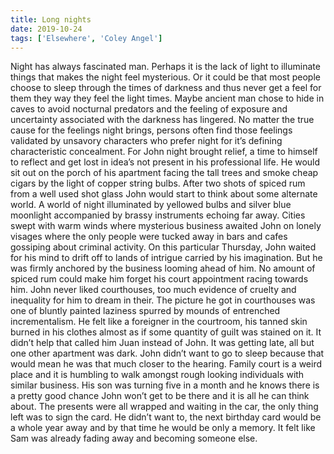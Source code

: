 ```yaml
---
title: Long nights
date: 2019-10-24
tags: ['Elsewhere', 'Coley Angel']
---
```


Night has always fascinated man. Perhaps it is the lack of light to illuminate things that makes the night feel mysterious. Or it could be that most people choose to sleep through the times of darkness and thus never get a feel for them they way they feel the light times. Maybe ancient man chose to hide in caves to avoid nocturnal predators and the feeling of exposure and uncertainty associated with the darkness has lingered. No matter the true cause for the feelings night brings, persons often find those feelings validated by unsavory characters who prefer night for it’s defining characteristic concealment. For John night brought relief, a time to himself to reflect and get lost in idea’s not present in his professional life. He would sit out on the porch of his apartment facing the tall trees and smoke cheap cigars by the light of copper string bulbs. After two shots of spiced rum from a well used shot glass John would start to think about some alternate world. A world of night illuminated by yellowed bulbs and silver blue moonlight accompanied by brassy instruments echoing far away. Cities swept with warm winds where mysterious business awaited John on lonely visages where the only people were tucked away in bars and cafes gossiping about criminal activity. On this particular Thursday, John waited for his mind to drift off to lands of intrigue carried by his imagination. But he was firmly anchored by the business looming ahead of him. No amount of spiced rum could make him forget his court appointment racing towards him. John never liked courthouses, too much evidence of cruelty and inequality for him to dream in their. The picture he got in courthouses was one of bluntly painted laziness spurred by mounds of entrenched incrementalism. He felt like a foreigner in the courtroom, his tanned skin burned in his clothes almost as if some quantity of guilt was stained on it. It didn’t help that called him Juan instead of John. It was getting late, all but one other apartment was dark. John didn’t want to go to sleep because that would mean he was that much closer to the hearing. Family court is a weird place and it is humbling to walk amongst rough looking individuals with similar business. His son was turning five in a month and he knows there is a pretty good chance John won’t get to be there and it is all he can think about. The presents were all wrapped and waiting in the car, the only thing left was to sign the card. He didn’t want to, the next birthday card would be a whole year away and by that time he would be only a memory. It felt like Sam was already fading away and becoming someone else.
